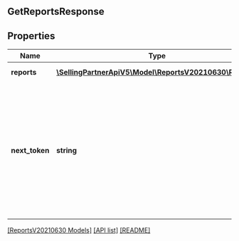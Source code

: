 ## GetReportsResponse

## Properties

Name | Type | Description | Notes
------------ | ------------- | ------------- | -------------
**reports** | [**\SellingPartnerApiV5\Model\ReportsV20210630\Report[]**](Report.md) | A list of reports. |
**next_token** | **string** | Returned when the number of results exceeds pageSize. To get the next page of results, call getReports with this token as the only parameter. | [optional]

[[ReportsV20210630 Models]](../) [[API list]](../../Api) [[README]](../../../README.md)
